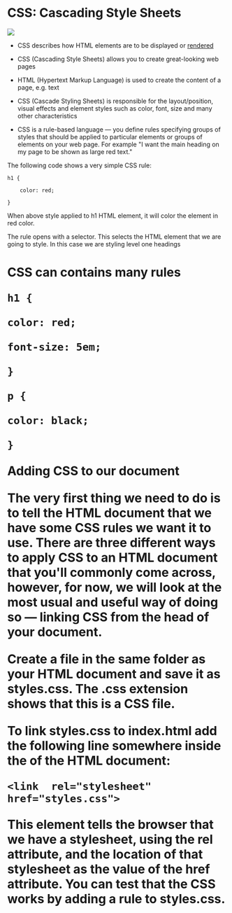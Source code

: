 # CSS: Cascading Style Sheets

 
[![](/assets/html-vs-css.jpeg)](https://steemit.com/dmania/@moeenali/html-vs-css-d-zg1hbmlh-ufjik)
  
* CSS describes how HTML elements are to be displayed or [rendered](https://dictionary.cambridge.org/dictionary/english/render)

* CSS (Cascading Style Sheets) allows you to create great-looking web pages

* HTML \(Hypertext Markup Language\) is used to create the content of a page, e.g. text

* CSS \(Cascade Styling Sheets\) is responsible for the layout/position, visual effects and element styles such as color, font, size and many other characteristics 

* CSS is a rule-based language — you define rules specifying groups of styles that should be applied to particular elements or groups of elements on your web page. For example "I want the main heading on my page to be shown as large red text."

The following code shows a very simple CSS rule:

	h1 {

		color: red;

	}
  
When above style applied to h1 HTML element, it will color the element in red color.

The rule opens with a selector. This selects the HTML element that we are going to style. In this case we are styling level one headings <h1>

CSS can contains many rules

	h1 {

	color: red;

	font-size: 5em;

	}

	p {

	color: black;

	}

  
Adding CSS to our document

The very first thing we need to do is to tell the HTML document that we have some CSS rules we want it to use. There are three different ways to apply CSS to an HTML document that you'll commonly come across, however, for now, we will look at the most usual and useful way of doing so — linking CSS from the head of your document.

Create a file in the same folder as your HTML document and save it as styles.css. The .css extension shows that this is a CSS file.

To link styles.css to index.html add the following line somewhere inside the <head> of the HTML document:

	<link  rel="stylesheet"  href="styles.css">

This <link> element tells the browser that we have a stylesheet, using the rel attribute, and the location of that stylesheet as the value of the href attribute. You can test that the CSS works by adding a rule to styles.css.